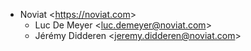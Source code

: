 - Noviat \<<https://noviat.com>\>  
  - Luc De Meyer \<<luc.demeyer@noviat.com>\>
  - Jérémy Didderen \<<jeremy.didderen@noviat.com>\>
